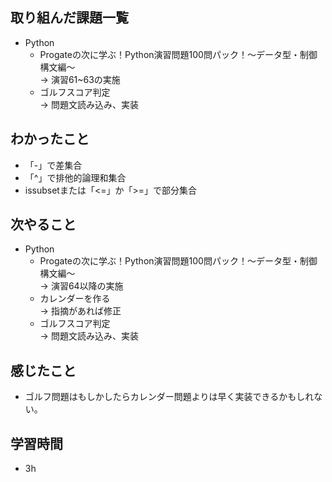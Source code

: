 ## 取り組んだ課題一覧
- Python
  - Progateの次に学ぶ！Python演習問題100問パック！〜データ型・制御構文編〜<br>
→ 演習61~63の実施
  - ゴルフスコア判定<br>
→ 問題文読み込み、実装
## わかったこと
- 「-」で差集合
- 「^」で排他的論理和集合
-  issubsetまたは「<=」か「>=」で部分集合 
## 次やること
- Python
  - Progateの次に学ぶ！Python演習問題100問パック！〜データ型・制御構文編〜<br>
→ 演習64以降の実施
  - カレンダーを作る<br>
→ 指摘があれば修正
  - ゴルフスコア判定<br>
→ 問題文読み込み、実装
## 感じたこと
- ゴルフ問題はもしかしたらカレンダー問題よりは早く実装できるかもしれない。
## 学習時間
- 3h